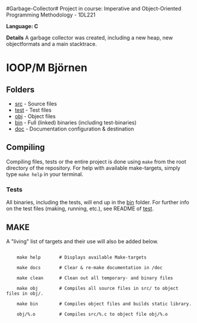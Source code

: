 #Garbage-Collector#
Project in course: Imperative and Object-Oriented Programming Methodology - 1DL221

**Language: C**

**Details** A garbage collector was created, including a new heap, new objectformats and a main stacktrace.

# IOOP/M Björnen

## Folders
* [src](src) 	- Source files
* [test](test) - Test files
* [obj](obj) 	- Object files
* [bin](bin) 	- Full (linked) binaries (including test-binaries)
* [doc](doc) 	- Documentation configuration & destination

## Compiling
Compiling files, tests or the entire project is done using `make` from the root
directory of the repository. For help with available make-targets, simply type
`make help` in your terminal.

### Tests
All binaries, including the tests, will end up in the [bin](/bin) folder. For
further info on the test files (making, running, etc.), see README of
[test](/test).

## MAKE
A "living" list of targets and their use will also be added below.
``` make

	make help       # Displays available Make-targets

	make docs       # Clear & re-make documentation in /doc

	make clean      # Clean out all temporary- and binary files
	
	make obj        # Compiles all source files in src/ to object files in obj/.

	make bin        # Compiles object files and builds static library.

	obj/%.o         # Compiles src/%.c to object file obj/%.o
```
